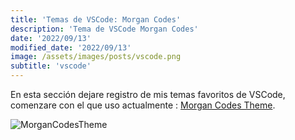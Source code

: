 ```yaml
---
title: 'Temas de VSCode: Morgan Codes'
description: 'Tema de VSCode Morgan Codes'
date: '2022/09/13'
modified_date: '2022/09/13'
image: /assets/images/posts/vscode.png
subtitle: 'vscode'
---
```


En esta sección dejare registro de mis temas favoritos de VSCode, comenzare con el que uso actualmente : [Morgan Codes Theme](https://marketplace.visualstudio.com/items?itemName=morgan-codes.morgan-codes-vscode-theme).


![MorganCodesTheme](@@baseUrl@@/assets/images/posts/morgan-code-theme-example.png)
